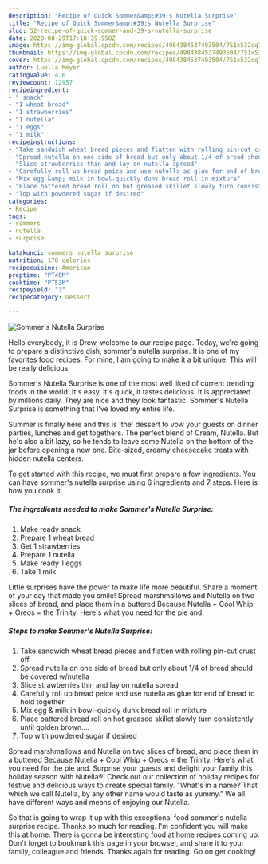 ```yaml
---
description: "Recipe of Quick Sommer&amp;#39;s Nutella Surprise"
title: "Recipe of Quick Sommer&amp;#39;s Nutella Surprise"
slug: 52-recipe-of-quick-sommer-and-39-s-nutella-surprise
date: 2020-08-29T17:18:39.958Z
image: https://img-global.cpcdn.com/recipes/4984384537493504/751x532cq70/sommers-nutella-surprise-recipe-main-photo.jpg
thumbnail: https://img-global.cpcdn.com/recipes/4984384537493504/751x532cq70/sommers-nutella-surprise-recipe-main-photo.jpg
cover: https://img-global.cpcdn.com/recipes/4984384537493504/751x532cq70/sommers-nutella-surprise-recipe-main-photo.jpg
author: Luella Meyer
ratingvalue: 4.6
reviewcount: 12957
recipeingredient:
- " snack"
- "1 wheat bread"
- "1 strawberries"
- "1 nutella"
- "1 eggs"
- "1 milk"
recipeinstructions:
- "Take sandwich wheat bread pieces and flatten with rolling pin-cut crust off"
- "Spread nutella on one side of bread but only about 1/4 of bread should be covered w/nutella"
- "Slice strawberries thin and lay on nutella spread"
- "Carefully roll up bread peice and use nutella as glue for end of bread to hold together"
- "Mix egg &amp; milk in bowl-quickly dunk bread roll in mixture"
- "Place battered bread roll on hot greased skillet slowly turn consistently until golden brown...."
- "Top with powdered sugar if desired"
categories:
- Recipe
tags:
- sommers
- nutella
- surprise

katakunci: sommers nutella surprise 
nutrition: 178 calories
recipecuisine: American
preptime: "PT40M"
cooktime: "PT53M"
recipeyield: "3"
recipecategory: Dessert

---
```



![Sommer&#39;s Nutella Surprise](https://img-global.cpcdn.com/recipes/4984384537493504/751x532cq70/sommers-nutella-surprise-recipe-main-photo.jpg)

Hello everybody, it is Drew, welcome to our recipe page. Today, we're going to prepare a distinctive dish, sommer&#39;s nutella surprise. It is one of my favorites food recipes. For mine, I am going to make it a bit unique. This will be really delicious.

Sommer&#39;s Nutella Surprise is one of the most well liked of current trending foods in the world. It's easy, it's quick, it tastes delicious. It is appreciated by millions daily. They are nice and they look fantastic. Sommer&#39;s Nutella Surprise is something that I've loved my entire life.

Summer is finally here and this is &#39;the&#39; dessert to vow your guests on dinner parties, lunches and get togethers. The perfect blend of Cream, Nutella. But he&#39;s also a bit lazy, so he tends to leave some Nutella on the bottom of the jar before opening a new one. Bite-sized, creamy cheesecake treats with hidden nutella centers.


To get started with this recipe, we must first prepare a few ingredients. You can have sommer&#39;s nutella surprise using 6 ingredients and 7 steps. Here is how you cook it.

<!--inarticleads1-->

##### The ingredients needed to make Sommer&#39;s Nutella Surprise:

1. Make ready  snack
1. Prepare 1 wheat bread
1. Get 1 strawberries
1. Prepare 1 nutella
1. Make ready 1 eggs
1. Take 1 milk


Little surprises have the power to make life more beautiful. Share a moment of your day that made you smile! Spread marshmallows and Nutella on two slices of bread, and place them in a buttered Because Nutella + Cool Whip + Oreos = the Trinity. Here&#39;s what you need for the pie and. 

<!--inarticleads2-->

##### Steps to make Sommer&#39;s Nutella Surprise:

1. Take sandwich wheat bread pieces and flatten with rolling pin-cut crust off
1. Spread nutella on one side of bread but only about 1/4 of bread should be covered w/nutella
1. Slice strawberries thin and lay on nutella spread
1. Carefully roll up bread peice and use nutella as glue for end of bread to hold together
1. Mix egg &amp; milk in bowl-quickly dunk bread roll in mixture
1. Place battered bread roll on hot greased skillet slowly turn consistently until golden brown....
1. Top with powdered sugar if desired


Spread marshmallows and Nutella on two slices of bread, and place them in a buttered Because Nutella + Cool Whip + Oreos = the Trinity. Here&#39;s what you need for the pie and. Surprise your guests and delight your family this holiday season with Nutella®! Check out our collection of holiday recipes for festive and delicious ways to create special family. &#34;What&#39;s in a name? That which we call Nutella, by any other name would taste as yummy.&#34; We all have different ways and means of enjoying our Nutella. 

So that is going to wrap it up with this exceptional food sommer&#39;s nutella surprise recipe. Thanks so much for reading. I'm confident you will make this at home. There is gonna be interesting food at home recipes coming up. Don't forget to bookmark this page in your browser, and share it to your family, colleague and friends. Thanks again for reading. Go on get cooking!
